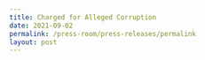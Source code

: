 ```yaml
---
title: Charged for Alleged Corruption
date: 2021-09-02
permalink: /press-room/press-releases/permalink
layout: post
---
```

